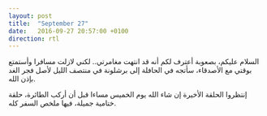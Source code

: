 ```yaml
---
layout: post
title:  "September 27"
date:   2016-09-27 20:57:00 +0100
direction: rtl
---
```


السلام عليكم، بصعوبة أعترف لكم أنه قد انتهت مغامرتي.. لكني لازلت مسافرا وأستمتع بوقتي مع الأصدقاء، سأتجه في الحافلة إلى برشلونة في منتصف الليل لأصل فجر الغد بإذن الله.

إنتظروا الحلقة الأخيرة إن شاء الله يوم الخميس مساءا قبل أن أركب الطائرة، حلقة ختامية جميلة، فيها ملخص السفر كله.

